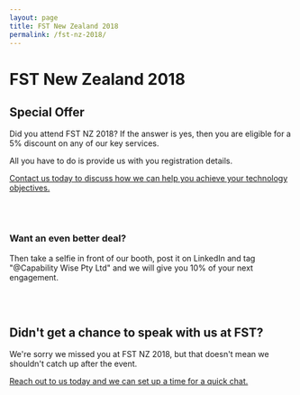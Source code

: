 ```yaml
---
layout: page
title: FST New Zealand 2018
permalink: /fst-nz-2018/
---
```


# FST New Zealand 2018

## Special Offer
Did you attend FST NZ 2018?  If the answer is yes, then you are eligible for a 5% discount on any of our key services.  

All you have to do is provide us with you registration details.  

<a href="mailto:admin@capabilitywise.com.au">Contact us today to discuss how we can help you achieve your technology objectives.</a>

<br><br>

### Want an even better deal?  
Then take a selfie in front of our booth, post it on LinkedIn and tag "@Capability Wise Pty Ltd" and we will give you 10% of your next engagement.


<br/><br/>
## Didn't get a chance to speak with us at FST?
We're sorry we missed you at FST NZ 2018, but that doesn't mean we shouldn't catch up after the event.

<a href="mailto:admin@capabilitywise.com.au">Reach out to us today and we can set up a time for a quick chat.</a>
